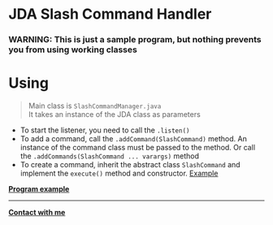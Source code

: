 # JDA Slash Command Handler

### WARNING: This is just a sample program, but nothing prevents you from using working classes

# Using

> Main class is `SlashCommandManager.java`</br>
> It takes an instance of the JDA class as parameters

* To start the listener, you need to call the `.listen()`
* To add a command, call the `.addCommand(SlashCommand)` method. An instance of the command class must be passed to the
  method. Or call the `.addCommands(SlashCommand ... varargs)` method
* To create a command, inherit the abstract class `SlashCommand` and implement the `execute()` method and
  constructor. [Example](https://github.com/cramatsu/slash-command-handler/blob/master/src/example/java/commands/Ping.java)

**[Program example](https://github.com/cramatsu/slash-command-handler/tree/master/src/example/java)**

---


**[Contact with me](https://linktr.ee/cramatsu)**
